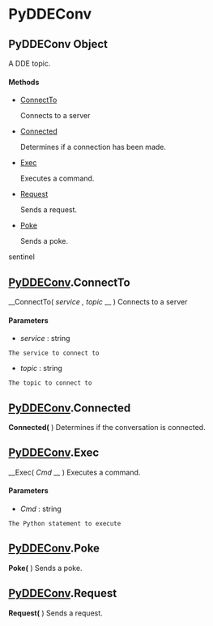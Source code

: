 # PyDDEConv

## PyDDEConv Object

A DDE topic.

#### Methods


  - [ConnectTo](PyDDEConv.md#pyddeconvconnectto)

    Connects to a server&nbsp;

  - [Connected](PyDDEConv.md#pyddeconvconnected)

    Determines if a connection has been made.&nbsp;

  - [Exec](PyDDEConv.md#pyddeconvexec)

    Executes a command.&nbsp;

  - [Request](PyDDEConv.md#pyddeconvrequest)

    Sends a request.&nbsp;

  - [Poke](PyDDEConv.md#pyddeconvpoke)

    Sends a poke. 

sentinel&nbsp;

## [PyDDEConv](#pyddeconv).ConnectTo

 __ConnectTo( *service*  *, topic* __ )
Connects to a server

#### Parameters


  -  *service* : string

    The service to connect to

  -  *topic* : string

    The topic to connect to

## [PyDDEConv](#pyddeconv).Connected

 __Connected(__ )
Determines if the conversation is connected.

## [PyDDEConv](#pyddeconv).Exec

 __Exec( *Cmd* __ )
Executes a command.

#### Parameters


  -  *Cmd* : string

    The Python statement to execute

## [PyDDEConv](#pyddeconv).Poke

 __Poke(__ )
Sends a poke.

## [PyDDEConv](#pyddeconv).Request

 __Request(__ )
Sends a request.